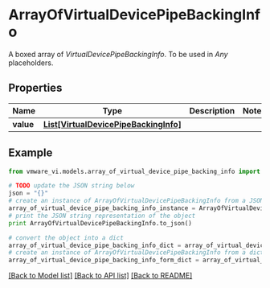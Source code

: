 # ArrayOfVirtualDevicePipeBackingInfo

A boxed array of *VirtualDevicePipeBackingInfo*. To be used in *Any* placeholders. 

## Properties
Name | Type | Description | Notes
------------ | ------------- | ------------- | -------------
**value** | [**List[VirtualDevicePipeBackingInfo]**](VirtualDevicePipeBackingInfo.md) |  | 

## Example

```python
from vmware_vi.models.array_of_virtual_device_pipe_backing_info import ArrayOfVirtualDevicePipeBackingInfo

# TODO update the JSON string below
json = "{}"
# create an instance of ArrayOfVirtualDevicePipeBackingInfo from a JSON string
array_of_virtual_device_pipe_backing_info_instance = ArrayOfVirtualDevicePipeBackingInfo.from_json(json)
# print the JSON string representation of the object
print ArrayOfVirtualDevicePipeBackingInfo.to_json()

# convert the object into a dict
array_of_virtual_device_pipe_backing_info_dict = array_of_virtual_device_pipe_backing_info_instance.to_dict()
# create an instance of ArrayOfVirtualDevicePipeBackingInfo from a dict
array_of_virtual_device_pipe_backing_info_form_dict = array_of_virtual_device_pipe_backing_info.from_dict(array_of_virtual_device_pipe_backing_info_dict)
```
[[Back to Model list]](../README.md#documentation-for-models) [[Back to API list]](../README.md#documentation-for-api-endpoints) [[Back to README]](../README.md)



